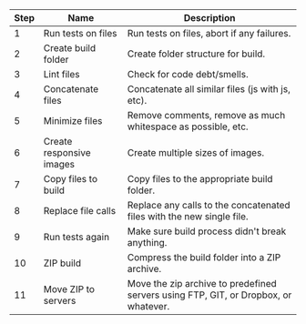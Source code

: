 Step  |Name                             |Description
------|---------------------------------|-----------------------------------------------------------------------
1     |Run tests on files               |Run tests on files, abort if any failures.
2     |Create build folder              |Create folder structure for build.
3     |Lint files                       |Check for code debt/smells.
4     |Concatenate files                |Concatenate all similar files (js with js, etc).
5     |Minimize files                   |Remove comments, remove as much whitespace as possible, etc.
6     |Create responsive images         |Create multiple sizes of images.
7     |Copy files to build              |Copy files to the appropriate build folder.
8     |Replace file calls               |Replace any calls to the concatenated files with the new single file.
9     |Run tests again                  |Make sure build process didn't break anything.
10    |ZIP build                        |Compress the build folder into a ZIP archive.
11    |Move ZIP to servers              |Move the zip archive to predefined servers using FTP, GIT, or Dropbox, or whatever.